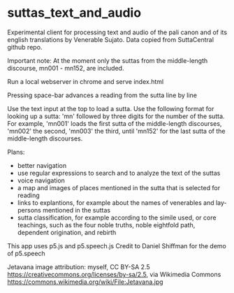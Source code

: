 # suttas_text_and_audio

Experimental client for processing text and audio of the pali canon and of its english translations by Venerable Sujato. Data copied from SuttaCentral github repo.

Important note: At the moment only the suttas from the middle-length discourse, mn001 - mn152, are included.

Run a local webserver in chrome and serve index.html

Pressing space-bar advances a reading from the sutta line by line

Use the text input at the top to load a sutta. 
Use the following format for looking up a sutta:
'mn' followed by three digits for the number of the sutta.
For example, 'mn001' loads the first sutta of the middle-length discourses, 'mn002' the second, 'mn003' the third, until 'mn152' for the last sutta of the middle-length discourses.

Plans:
- better navigation
- use regular expressions to search and to analyze the text of the suttas
- voice navigation
- a map and images of places mentioned in the sutta that is selected for reading
- links to explantions, for example about the names of venerables and lay-persons mentioned in the suttas
- sutta classification, for example according to the simile used, or core teachings, such as the four noble truths, noble eightfold path, dependent origination, and rebirth

This app uses p5.js and p5.speech.js
Credit to Daniel Shiffman for the demo of p5.speech

Jetavana image attribution:
myself, CC BY-SA 2.5 <https://creativecommons.org/licenses/by-sa/2.5>, via Wikimedia Commons
https://commons.wikimedia.org/wiki/File:Jetavana.jpg